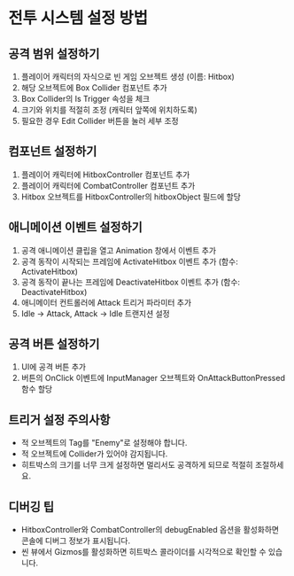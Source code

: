# 전투 시스템 설정 방법

## 공격 범위 설정하기

1. 플레이어 캐릭터의 자식으로 빈 게임 오브젝트 생성 (이름: Hitbox)
2. 해당 오브젝트에 Box Collider 컴포넌트 추가
3. Box Collider의 Is Trigger 속성을 체크
4. 크기와 위치를 적절히 조정 (캐릭터 앞쪽에 위치하도록)
5. 필요한 경우 Edit Collider 버튼을 눌러 세부 조정

## 컴포넌트 설정하기

1. 플레이어 캐릭터에 HitboxController 컴포넌트 추가
2. 플레이어 캐릭터에 CombatController 컴포넌트 추가
3. Hitbox 오브젝트를 HitboxController의 hitboxObject 필드에 할당

## 애니메이션 이벤트 설정하기

1. 공격 애니메이션 클립을 열고 Animation 창에서 이벤트 추가
2. 공격 동작이 시작되는 프레임에 ActivateHitbox 이벤트 추가 (함수: ActivateHitbox)
3. 공격 동작이 끝나는 프레임에 DeactivateHitbox 이벤트 추가 (함수: DeactivateHitbox)
4. 애니메이터 컨트롤러에 Attack 트리거 파라미터 추가
5. Idle -> Attack, Attack -> Idle 트랜지션 설정

## 공격 버튼 설정하기

1. UI에 공격 버튼 추가
2. 버튼의 OnClick 이벤트에 InputManager 오브젝트와 OnAttackButtonPressed 함수 할당

## 트리거 설정 주의사항

- 적 오브젝트의 Tag를 "Enemy"로 설정해야 합니다.
- 적 오브젝트에 Collider가 있어야 감지됩니다.
- 히트박스의 크기를 너무 크게 설정하면 멀리서도 공격하게 되므로 적절히 조절하세요.

## 디버깅 팁

- HitboxController와 CombatController의 debugEnabled 옵션을 활성화하면 콘솔에 디버그 정보가 표시됩니다.
- 씬 뷰에서 Gizmos를 활성화하면 히트박스 콜라이더를 시각적으로 확인할 수 있습니다. 